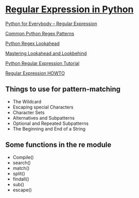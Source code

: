 
# [Regular Expression in Python](https://www.dataquest.io/blog/filtering-pandas-dataframes/)

[Python for Everybody – Regular Expression](https://github.com/AmaniAbbas/py4e/blob/master/Course-3/Quizzes/quiz_chapter11.md)

[Common Python Regex Patterns](https://www.dataquest.io/blog/regular-expressions-data-scientists/)
 
[Python Regex Lookahead](https://www.pythontutorial.net/python-regex/python-regex-lookahead/)

[Mastering Lookahead and Lookbehind](https://www.rexegg.com/regex-lookarounds.html)

[Python Regular Expression Tutorial](https://tschwarz.mscs.mu.edu/Classes/PythonB/Modules/RegularExpressions/article.html)

[Regular Expression HOWTO](https://docs.python.org/3/howto/regex.html)

## Things to use for pattern-matching

* The Wildcard
* Escaping special Characters
* Character Sets
* Alternatives and Subpatterns
* Optional and Repeated Subpatterns
* The Beginning and End of a String

## Some functions in the re module

* Compile()
* search()
* match()
* split()
* findall()
* sub()
* escape()






